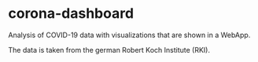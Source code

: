 # corona-dashboard
Analysis of COVID-19 data with visualizations that are shown in a WebApp.

The data is taken from the german Robert Koch Institute (RKI). 
